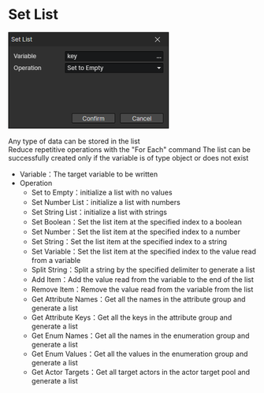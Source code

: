 # Set List

![](img/setList-1.png)

Any type of data can be stored in the list  
Reduce repetitive operations with the "For Each" command
The list can be successfully created only if the variable is of type object or does not exist

- Variable：The target variable to be written
- Operation
  - Set to Empty：initialize a list with no values
  - Set Number List：initialize a list with numbers
  - Set String List：initialize a list with strings
  - Set Boolean：Set the list item at the specified index to a boolean
  - Set Number：Set the list item at the specified index to a number
  - Set String：Set the list item at the specified index to a string
  - Set Variable：Set the list item at the specified index to the value read from a variable
  - Split String：Split a string by the specified delimiter to generate a list
  - Add Item：Add the value read from the variable to the end of the list
  - Remove Item：Remove the value read from the variable from the list
  - Get Attribute Names：Get all the names in the attribute group and generate a list
  - Get Attribute Keys：Get all the keys in the attribute group and generate a list
  - Get Enum Names：Get all the names in the enumeration group and generate a list
  - Get Enum Values：Get all the values ​​in the enumeration group and generate a list
  - Get Actor Targets：Get all target actors in the actor target pool and generate a list